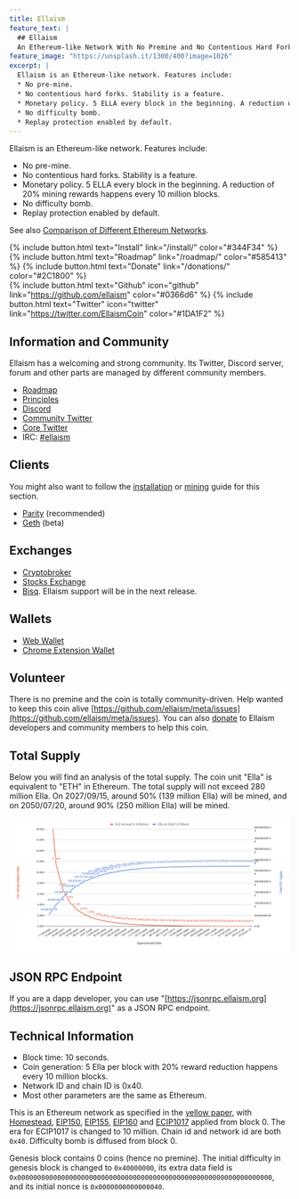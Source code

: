 ```yaml
---
title: Ellaism
feature_text: |
  ## Ellaism
  An Ethereum-like Network With No Premine and No Contentious Hard Forks
feature_image: "https://unsplash.it/1300/400?image=1026"
excerpt: |
  Ellaism is an Ethereum-like network. Features include:
  * No pre-mine.
  * No contentious hard forks. Stability is a feature.
  * Monetary policy. 5 ELLA every block in the beginning. A reduction of 20% mining rewards happens every 10 million blocks.
  * No difficulty bomb.
  * Replay protection enabled by default.
---
```


Ellaism is an Ethereum-like network. Features include:

* No pre-mine.
* No contentious hard forks. Stability is a feature.
* Monetary policy. 5 ELLA every block in the beginning. A reduction of 20%
  mining rewards happens every 10 million blocks.
* No difficulty bomb.
* Replay protection enabled by default.

See also [Comparison of Different Ethereum Networks](/comparison/).

{% include button.html text="Install" link="/install/" color="#344F34" %} {% include button.html text="Roadmap" link="/roadmap/" color="#585413" %} {% include button.html text="Donate" link="/donations/" color="#2C1800" %} <br /> {% include button.html text="Github" icon="github" link="https://github.com/ellaism" color="#0366d6" %} {% include button.html text="Twitter" icon="twitter" link="https://twitter.com/EllaismCoin" color="#1DA1F2" %}

## Information and Community

Ellaism has a welcoming and strong community. Its Twitter, Discord server, forum and other
parts are managed by different community members.

* [Roadmap](/roadmap/)
* [Principles](/principles/)
* [Discord](https://discord.gg/66Pn9jn)
* [Community Twitter](https://twitter.com/EllaismCoin)
* [Core Twitter](https://twitter.com/EllaismCore)
* IRC: [#ellaism](http://webchat.freenode.net/?channels=ellaism)

## Clients

You might also want to follow the [installation](/install/) or
[mining](/mining/) guide for this section.

* [Parity](https://github.com/ellaism/parity-config) (recommended)
* [Geth](https://github.com/ellaism/go-ellaism) (beta)

## Exchanges

* [Cryptobroker](https://trade.cryptobroker.io/markets/ellabtc)
* [Stocks Exchange](https://stocks.exchange/trade/ELLA/BTC)
* [Bisq](https://bisq.network/). Ellaism support will be in the next release.

## Wallets

* [Web Wallet](https://ellaism.github.io/ellawallet)
* [Chrome Extension Wallet](https://chrome.google.com/webstore/detail/myellawallet/bgfofdgebpphdhddggaggeafenegbjef)

## Volunteer

There is no premine and the coin is totally community-driven. Help wanted to
keep this coin alive
[https://github.com/ellaism/meta/issues](https://github.com/ellaism/meta/issues).
You can also [donate](/donate/) to Ellaism developers and community members to help this coin.

## Total Supply

Below you will find an analysis of the total supply. The coin unit "Ella" is
equivalent to "ETH" in Ethereum. The total supply will not exceed 280 million
Ella. On 2027/09/15, around 50% (139 million Ella) will be mined, and on
2050/07/20, around 90% (250 million Ella) will be mined.

![Total supply](/images/total-supply.png)

## JSON RPC Endpoint

If you are a dapp developer, you can use
"[https://jsonrpc.ellaism.org](https://jsonrpc.ellaism.org)" as a JSON RPC
endpoint.

## Technical Information

* Block time: 10 seconds.
* Coin generation: 5 Ella per block with 20% reward reduction happens every 10 million blocks.
* Network ID and chain ID is 0x40.
* Most other parameters are the same as Ethereum.

This is an Ethereum network as specified in the [yellow
paper](https://ethereum.github.io/yellowpaper/paper.pdf), with
[Homestead](https://github.com/ethereum/EIPs/blob/master/EIPS/eip-2.md),
[EIP150](https://github.com/ethereum/eips/issues/150),
[EIP155](https://github.com/ethereum/eips/issues/155),
[EIP160](https://github.com/ethereum/eips/issues/160) and
[ECIP1017](https://github.com/ethereumproject/ECIPs/blob/master/ECIPs/ECIP-1017.md)
applied from block 0. The era for ECIP1017 is changed to 10 million. Chain id
and network id are both `0x40`. Difficulty bomb is diffused from block 0.

Genesis block contains 0 coins (hence no premine). The initial difficulty in
genesis block is changed to `0x40000000`, its extra data field is
`0x0000000000000000000000000000000000000000000000000000000000000000`, and its
initial nonce is `0x0000000000000040`.
